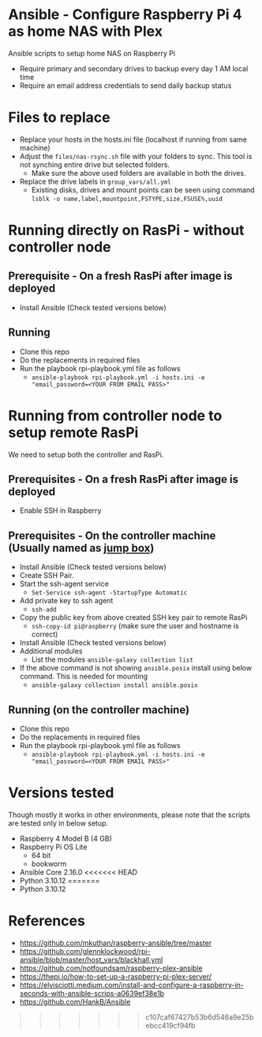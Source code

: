 # Ansible - Configure Raspberry Pi 4 as home NAS with Plex
Ansible scripts to setup home NAS on Raspberry Pi
- Require primary and secondary drives to backup every day 1 AM local time
- Require an email address credentials to send daily backup status

# Files to replace

- Replace your hosts in the hosts.ini file (localhost if running from same machine)
- Adjust the `files/nas-rsync.sh` file with your folders to sync. This tool is not synching entire drive but selected folders.
  - Make sure the above used folders are available in both the drives. 
- Replace the drive labels in `group_vars/all.yml`
  - Existing disks, drives and mount points can be seen using command `lsblk -o name,label,mountpoint,FSTYPE,size,FSUSE%,uuid`

# Running directly on RasPi - without controller node

## Prerequisite - On a fresh RasPi after image is deployed
- Install Ansible (Check tested versions below)

## Running 
- Clone this repo
- Do the replacements in required files
- Run the playbook rpi-playbook.yml file as follows
    - `ansible-playbook rpi-playbook.yml -i hosts.ini -e "email_password=<YOUR FROM EMAIL PASS>"`

# Running from controller node to setup remote RasPi
We need to setup both the controller and RasPi.
## Prerequisites - On a fresh RasPi after image is deployed
- Enable SSH in Raspberry

## Prerequisites - On the controller machine (Usually named as [jump box](https://en.wikipedia.org/wiki/Jump_server))
- Install Ansible (Check tested versions below)
- Create SSH Pair.
- Start the ssh-agent service
    - `Set-Service ssh-agent -StartupType Automatic`
- Add private key to ssh agent
    - `ssh-add `
- Copy the public key from above created SSH key pair to remote RasPi
    - `ssh-copy-id pi@raspberry` (make sure the user and hostname is correct)
- Install Ansible (Check tested versions below)
- Additional modules
  - List the modules `ansible-galaxy collection list`
- If the above command is not showing `ansible.posix` install using below command. This is needed for mounting
  - `ansible-galaxy collection install ansible.posix`

## Running (on the controller machine)
- Clone this repo
- Do the replacements in required files
- Run the playbook rpi-playbook.yml file as follows
    - `ansible-playbook rpi-playbook.yml -i hosts.ini -e "email_password=<YOUR FROM EMAIL PASS>"`

# Versions tested

Though mostly it works in other environments, please note that the scripts are tested only in below setup.

- Raspberry 4 Model B (4 GB)
- Raspberry Pi OS Lite
  - 64 bit
  - bookworm
- Ansible Core 2.16.0
<<<<<<< HEAD
- Python 3.10.12
=======
- Python 3.10.12

# References
- https://github.com/mkuthan/raspberry-ansible/tree/master
- https://github.com/glennklockwood/rpi-ansible/blob/master/host_vars/blackhall.yml
- https://github.com/notfoundsam/raspberry-plex-ansible
- https://thepi.io/how-to-set-up-a-raspberry-pi-plex-server/
- https://elvisciotti.medium.com/install-and-configure-a-raspberry-in-seconds-with-ansible-scrips-a0639ef38e1b
- https://github.com/HankB/Ansible
>>>>>>> c107caf67427b53b6d546a9e25bebcc419cf94fb
